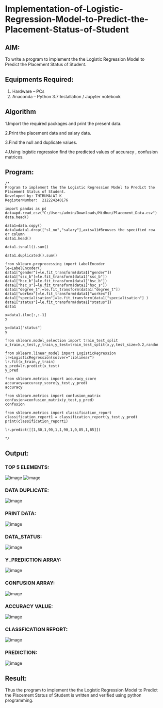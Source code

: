 # Implementation-of-Logistic-Regression-Model-to-Predict-the-Placement-Status-of-Student

## AIM:
To write a program to implement the the Logistic Regression Model to Predict the Placement Status of Student.

## Equipments Required:
1. Hardware – PCs
2. Anaconda – Python 3.7 Installation / Jupyter notebook

## Algorithm
1.Import the required packages and print the present data.

2.Print the placement data and salary data.

3.Find the null and duplicate values.

4.Using logistic regression find the predicted values of accuracy , confusion matrices.

## Program:
```
/*
Program to implement the the Logistic Regression Model to Predict the Placement Status of Student.
Developed by: THIRUMALAI K
RegisterNumber:  212224240176

import pandas as pd
data=pd.read_csv("C:/Users/admin/Downloads/Midhun/Placement_Data.csv")
data.head()

data1=data.copy()
data1=data1.drop(["sl_no","salary"],axis=1)#Browses the specified row or column
data1.head()

data1.isnull().sum()

data1.duplicated().sum()

from sklearn.preprocessing import LabelEncoder
le=LabelEncoder()
data1["gender"]=le.fit_transform(data1["gender"])
data1["ssc_b"]=le.fit_transform(data1["ssc_b"])
data1["hsc_b"]=le.fit_transform(data1["hsc_b"])
data1["hsc_s"]=le.fit_transform(data1["hsc_s"])
data1["degree_t"]=le.fit_transform(data1["degree_t"])
data1["workex"]=le.fit_transform(data1["workex"])
data1["specialisation"]=le.fit_transform(data1["specialisation"] )     
data1["status"]=le.fit_transform(data1["status"])
data1 

x=data1.iloc[:,:-1]
x

y=data1["status"]
y

from sklearn.model_selection import train_test_split
x_train,x_test,y_train,y_test=train_test_split(x,y,test_size=0.2,random_state=0)

from sklearn.linear_model import LogisticRegression
lr=LogisticRegression(solver="liblinear")
lr.fit(x_train,y_train)
y_pred=lr.predict(x_test)
y_pred

from sklearn.metrics import accuracy_score
accuracy=accuracy_score(y_test,y_pred)
accuracy

from sklearn.metrics import confusion_matrix
confusion=confusion_matrix(y_test,y_pred)
confusion

from sklearn.metrics import classification_report
classification_report1 = classification_report(y_test,y_pred)
print(classification_report1)

lr.predict([[1,80,1,90,1,1,90,1,0,85,1,85]])

*/
```

## Output:
### TOP 5 ELEMENTS:
![image](https://github.com/user-attachments/assets/42acb71a-095d-4f9a-9253-84e49d32ba5b)
![image](https://github.com/user-attachments/assets/2962ad7b-2266-4f81-a377-95d0ed81c568)

### DATA DUPLICATE:
![image](https://github.com/user-attachments/assets/c5ca2207-f502-4451-832c-e785d198b652)

### PRINT DATA:
![image](https://github.com/user-attachments/assets/127167e0-2a1f-45ef-9c03-9dbcaa1e11cb)

### DATA_STATUS:
![image](https://github.com/user-attachments/assets/ad909465-c3f3-4f1d-a112-fd630d83a3f4)

### Y_PREDICTION ARRAY:
![image](https://github.com/user-attachments/assets/a09a814c-3825-43a8-9c59-1142bd9245bb)

### CONFUSION ARRAY:
![image](https://github.com/user-attachments/assets/01f1f462-c6b4-4de2-a959-3afb7d915aaf)

### ACCURACY VALUE:
![image](https://github.com/user-attachments/assets/81059b7a-d7dc-4c4b-bb25-60af9f85f076)

### CLASSFICATION REPORT:

![image](https://github.com/user-attachments/assets/a3d3cd85-6ef3-4f55-867e-40bd45d0becf)

### PREDICTION:
![image](https://github.com/user-attachments/assets/1def4e1f-ff47-4e1c-b0ce-798da32832d8)











## Result:
Thus the program to implement the the Logistic Regression Model to Predict the Placement Status of Student is written and verified using python programming.
